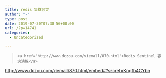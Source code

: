 ```yaml
---
title: redis 集群容灾
author: "-"
type: post
date: 2019-07-30T07:38:56+00:00
url: /?p=14741
categories:
  - Uncategorized

---
```

<blockquote class="wp-embedded-content" data-secret="Kngfb4CYbn">
  
    <a href="http://www.dczou.com/viemall/870.html">Redis Sentinel 容灾演练</a>
  
</blockquote>

http://www.dczou.com/viemall/870.html/embed#?secret=Kngfb4CYbn
